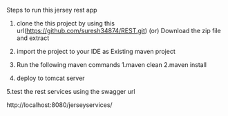 Steps to run this jersey rest app
1. clone the this project by using this url(https://github.com/suresh34874/REST.git)
(or)
Download the zip file and extract

2. import the project to your IDE as Existing maven project 
	
3. Run the following maven commands
	1.maven clean
	2.maven install

4. deploy to tomcat server 

5.test the rest services using the swagger url

http://localhost:8080/jerseyservices/